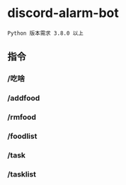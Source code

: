 # discord-alarm-bot 
```info
Python 版本需求 3.8.0 以上
```
## 指令
### /吃啥
### /addfood
### /rmfood
### /foodlist
### /task
### /tasklist
